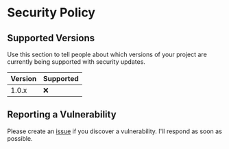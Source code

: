 # Security Policy

## Supported Versions

Use this section to tell people about which versions of your project are
currently being supported with security updates.

| Version | Supported          |
| ------- | ------------------ |
| 1.0.x   | :x: |


## Reporting a Vulnerability

Please create an [issue](https://github.com/xmljim/json/issues) if you discover a vulnerability.
I'll respond as soon as possible.
